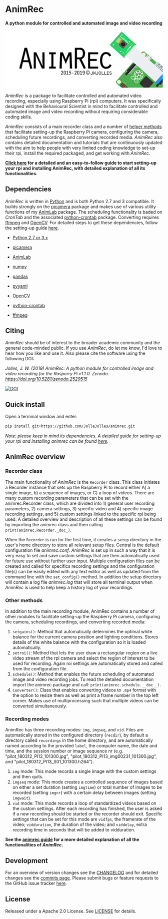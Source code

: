 # AnimRec
**A python module for controlled and automated image and video recording**

![logo](https://github.com/JolleJolles/animrec/blob/master/animrec-logo.jpg)

*AnimRec* is a package to facilitate controlled and automated video recording, especially using  Raspberry Pi (rpi) computers. It was specifically designed with the Behavioural Scientist in mind to facilitate controlled and automated image and video recording without requiring considerable coding skills.

*AnimRec* consists of a main recorder class and a number of [helper methods](#othmethods) that facilitate setting-up the Raspberry Pi camera, configuring the camera, scheduling future recordings, and converting recorded media. *AnimRec* also contains detailed documentation and tutorials that are continuously updated with the aim to help people with very limited coding knowledge to set-up their rpi, install the required packaged, and get working with *AnimRec*.

**[Click here](https://github.com/JolleJolles/animrec/tree/master/animrec-guide.md) for a detailed and an easy-to-follow guide to start setting-up your rpi and installing AnimRec, with detailed explanation of all its functionalities.**

Dependencies
------------
*AnimRec* is written in [Python](http://www.python.org) and is both Python 2.7 and 3 compatible. It builds strongly on the [picamera](http://picamera.readthedocs.io/) package and makes use of various utility functions of my [AnimLab](https://github.com/JolleJolles/animlab) package. The scheduling functionality is baded on *CronTab* and the associated [python-crontab](https://pypi.org/project/python-crontab/) package. Converting requires [ffmpeg](https://www.ffmpeg.org) and [OpenCV](http://opencv.org/). For detailed steps to get these dependencies, follow the setting-up guide [here](https://github.com/JolleJolles/animrec/tree/master/animrec-guide.md).

- [Python 2.7 or 3.x](http://www.python.org)

- [picamera](http://picamera.readthedocs.io/)

- [AnimLab](https://github.com/JolleJolles/animlab)

- [numpy](http://www.numpy.org/)

- [pandas](http://pandas.pydata.org)

- [pyyaml](https://pyyaml.org)

- [OpenCV](http://opencv.org/)

- [python-crontab](https://pypi.org/project/python-crontab/)

- [ffmpeg](https://www.ffmpeg.org)

Citing
------------
*AnimRec* should be of interest to the broader academic community and the general code-minded public. If you use *AnimRec*, do let me know, I'd love to hear how you like and use it. Also please cite the software using the following DOI:

*Jolles, J. W. (2019) AnimRec: A python module for controlled image and video recording for the Rasperry Pi v1.1.0. Zenodo. https://doi.org/10.5281/zenodo.2529515*

[![DOI](https://zenodo.org/badge/163422997.svg)](https://zenodo.org/badge/latestdoi/163422997)


<a name="install"></a>Quick install
------------

Open a terminal window and enter:

```bash
pip install git+https://github.com/JolleJolles/animrec.git
```

*Note: please keep in mind its dependencies. A detailed guide for setting-up your rpi and installing animrec can be found [here](https://github.com/JolleJolles/animrec/tree/master/animrec-guide.md).*


AnimRec overview
------------

### Recorder class
The main functionality of *AnimRec* is the `Recorder` class. This class initiates a Recorder instance that sets up the Raspberry Pi to record either A) a single image, b) a sequence of images, or C) a loop of videos. There are many custom recording parameters that can be set with the animrec.Recorder class, which are divided into 1) general user recording parameters, 2) camera settings, 3) specific video and 4) specific image recording settings, and 5) custom settings linked to the specific rpi being used. A detailed overview and description of all these settings can be found by importing the animrec class and then calling `print(animrec.Recorder._doc_)`.

When the `Recorder` is run for the first time, it creates a `setup` directory in the user's home directory to store all relevant setup files. Central is the default configuration file *animrec.conf*. *AnimRec* is set up in such a way that it is very easy to set and save custom settings that are then automatically used for future use without further user input. Multiple configuration files can be created and called for specifics recording settings and the configuration file(s) can be easily edited with any text editor as well as updated from the command line with the `set_config()` method. In addition the setup directory will contain a log file *animrec.log* that will store all terminal output when *AnimRec* is used to help keep a history log of your recordings.

### <a name="othmethods"></a>Other methods
In addition to the main recording module, AnimRec contains a number of other modules to facilitate setting-up the Raspberry Pi camera, configuring the camera, scheduling recordings, and converting recorded media:

1. `setgains()`: Method that automatically determines the optimal white balance for the current camera position and lighting conditions. Stores details of the white balance with the configuration so it is loaded automatically.
2. `setroi()`: Method that lets the user draw a rectangular region on a live video stream of the rpi camera and select the region of interest to be used for recording. Again roi settings are automatically stored and called from the configuration file.
3. `schedule()`: Method that enables the future scheduling of automated image and video recording jobs. To read the detailed documentation import the animrec package and call: `print(animrec.schedule.__doc__)`.
4. `Converter()`: Class that enables converting videos to `.mp4` format with the option to resize them as well as print a frame number in the top left corner. Makes use of multiprocessing such that multiple videos can be converted simultaneously.

### Recording modes
AnimRec has three recording modes: `img`, `imgseq`, and `vid`. Files are automatically stored in the configured directory (`recdir`), by default a directory called `recordings` in the home directory, and are automatically named according to the provided `label`, the computer name, the date and time, and the session number or image sequence nr (e.g. "pilot\_180312\_PI13\_101300.jpg", "pilot\_180312\_PI13\_img00231_101300.jpg", and "pilot\_180312\_PI13\_S01\_101300.h264").

1. `img` mode: This mode records a single image with the custom settings and then quits.
2. `imgseq` mode: This mode creates a controlled sequence of images based on either a set duration (setting `imgtime`) or total number of images to be recorded (setting `imgnr`) with a certain delay between images (setting `imgwait`).
3. `vid` mode: This mode records a loop of standardized videos based on the custom settings. After each recording has finished, the user is asked if a new recording should be started or the recorder should exit. Specific settings that can be set for this mode are `vidfps`, the framerate of the video; `vidduration`, the duration of the video; and `viddelay`, extra recording time in seconds that will be added to vidduration.

**See the [animrec guide](https://github.com/JolleJolles/animrec/tree/master/animrec-guide.md) for a more detailed explanation of all the functionalities of *AnimRec*.**

Development
--------
For an overview of version changes see the [CHANGELOG](https://github.com/JolleJolles/animrec/blob/master/CHANGELOG) and for detailed changes see the [commits page](https://github.com/JolleJolles/animrec/commits/). Please submit bugs or feature requests to the GitHub issue tracker [here](https://github.com/JolleJolles/animrec/issues).

License
--------
Released under a Apache 2.0 License. See [LICENSE](https://github.com/JolleJolles/animrec/blob/master/LICENSE) for details.
